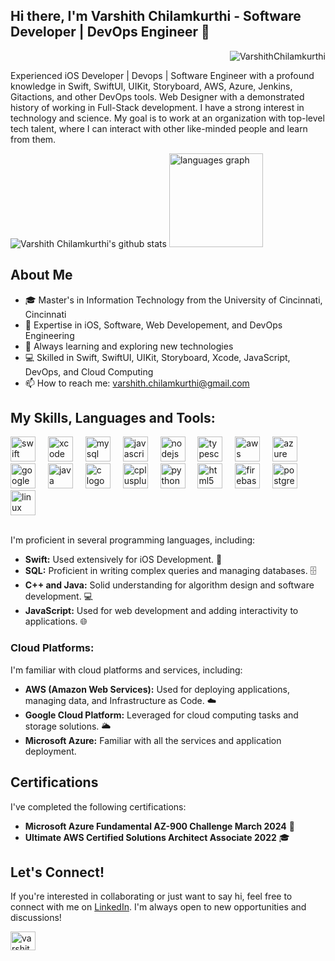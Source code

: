 ## Hi there, I'm Varshith Chilamkurthi - Software Developer | DevOps Engineer 👋

<p align="right"> <img src="https://komarev.com/ghpvc/?username=VarshithChilamkurthi&label=Profile%20views&color=0e75b6&style=flat" alt="VarshithChilamkurthi" /> </p>

Experienced iOS Developer | Devops | Software Engineer with a profound knowledge in Swift, SwiftUI, UIKit, Storyboard, AWS, Azure, Jenkins, Gitactions, and other DevOps tools. Web Designer with a demonstrated history of working in Full-Stack development. I have a strong interest in technology and science. My goal is to work at an organization with top-level tech talent, where I can interact with other like-minded people and learn from them.

 <div class="container">
        <div>
            <img src="https://github-readme-stats.vercel.app/api?username=VarshithChilamkurthi&theme=dark&show_icons=true" alt="Varshith Chilamkurthi's github stats">
            <img src="https://github-readme-stats.vercel.app/api/top-langs?username=VarshithChilamkurthi&locale=en&hide_title=false&layout=compact&card_width=320&langs_count=5&theme=dracula&hide_border=false&order=2" height="150" alt="languages graph">
        </div>
    </div>
    
## About Me

- 🎓 Master's in Information Technology from the University of Cincinnati, Cincinnati
- 💼 Expertise in iOS, Software, Web Developement, and DevOps Engineering
- 🌱 Always learning and exploring new technologies
- 💻 Skilled in Swift, SwiftUI, UIKit, Storyboard, Xcode, JavaScript, DevOps, and Cloud Computing
- 📫 How to reach me: [varshith.chilamkurthi@gmail.com](mailto:varshith.chilamkurthi@gmail.com)

## My Skills, Languages and Tools:
<div align="left">
  <img src="https://cdn.jsdelivr.net/gh/devicons/devicon/icons/swift/swift-original.svg" height="40" alt="swift logo"  />
  <img width="12" />
  <img src="https://cdn.jsdelivr.net/gh/devicons/devicon/icons/xcode/xcode-original.svg" height="40" alt="xcode logo"  />
  <img width="12" />
  <img src="https://cdn.jsdelivr.net/gh/devicons/devicon/icons/mysql/mysql-original.svg" height="40" alt="mysql logo"  />
  <img width="12" />
  <img src="https://www.svgrepo.com/show/349419/javascript.svg" height="40" alt="javascript logo" />
  <img width="12" />
  <img src="https://www.svgrepo.com/show/452075/node-js.svg" height="40" alt="nodejs logo" />
  <img width="12" /> 
  <img src="https://www.svgrepo.com/show/374146/typescript-official.svg" height="40" alt="typescript logo" />
  <img width="12" />
  <img src="https://www.svgrepo.com/show/448266/aws.svg" height="40" alt="aws logo" />
  <img width="12" />
  <img src="https://www.svgrepo.com/show/448274/azure.svg" height="40" alt="azure logo" />
  <img width="12" />
  <img src="https://cdn.jsdelivr.net/gh/devicons/devicon/icons/googlecloud/googlecloud-original.svg" height="40" alt="googlecloud logo"  />
  <img width="12" />
  <img src="https://cdn.jsdelivr.net/gh/devicons/devicon/icons/java/java-original.svg" height="40" alt="java logo"  />
  <img width="12" />
  <img src="https://cdn.jsdelivr.net/gh/devicons/devicon/icons/c/c-original.svg" height="40" alt="c logo"  />
  <img width="12" />
  <img src="https://cdn.jsdelivr.net/gh/devicons/devicon/icons/cplusplus/cplusplus-original.svg" height="40" alt="cplusplus logo"  />
  <img width="12" />
  <img src="https://cdn.jsdelivr.net/gh/devicons/devicon/icons/python/python-original.svg" height="40" alt="python logo"  />
  <img width="12" />
  <img src="https://cdn.jsdelivr.net/gh/devicons/devicon/icons/html5/html5-original.svg" height="40" alt="html5 logo"  />
  <img width="12" />
  <img src="https://cdn.jsdelivr.net/gh/devicons/devicon/icons/firebase/firebase-plain.svg" height="40" alt="firebase logo"  />
  <img width="12" />
  <img src="https://cdn.jsdelivr.net/gh/devicons/devicon/icons/postgresql/postgresql-original.svg" height="40" alt="postgresql logo"  />
  <img width="12" />
  <img src="https://cdn.jsdelivr.net/gh/devicons/devicon/icons/linux/linux-original.svg" height="40" alt="linux logo"  />
</div>

<br />

I'm proficient in several programming languages, including:
- **Swift:** Used extensively for iOS Development. 📱
- **SQL:** Proficient in writing complex queries and managing databases. 🗄️
- **C++ and Java:** Solid understanding for algorithm design and software development. 💻
- **JavaScript:** Used for web development and adding interactivity to applications. 🌐

### Cloud Platforms:
I'm familiar with cloud platforms and services, including:
- **AWS (Amazon Web Services):** Used for deploying applications, managing data, and Infrastructure as Code. ☁️
- **Google Cloud Platform:** Leveraged for cloud computing tasks and storage solutions. 🌥️
- **Microsoft Azure:** Familiar with all the services and application deployment.

## Certifications

I've completed the following certifications:

- **Microsoft Azure Fundamental AZ-900 Challenge March 2024** 🧠
- **Ultimate AWS Certified Solutions Architect Associate 2022** 🎓

## Let's Connect!

If you're interested in collaborating or just want to say hi, feel free to connect with me on [LinkedIn](https://www.linkedin.com/in/varshithchilamkurthi/). I'm always open to new opportunities and discussions!

<p align="left">
<a href="https://www.linkedin.com/in/varshithchilamkurthi/" target="blank"><img align="center" src="https://raw.githubusercontent.com/rahuldkjain/github-profile-readme-generator/master/src/images/icons/Social/linked-in-alt.svg" alt="varshith-chilamkurthi" height="30" width="40" /></a>
</p>
<!--
**VarshithChilamkurthi/VarshithChilamkurthi** is a ✨ _special_ ✨ repository because its `README.md` (this file) appears on your GitHub profile.
